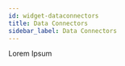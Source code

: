 ```yaml
---
id: widget-dataconnectors
title: Data Connectors
sidebar_label: Data Connectors
---
```


Lorem Ipsum